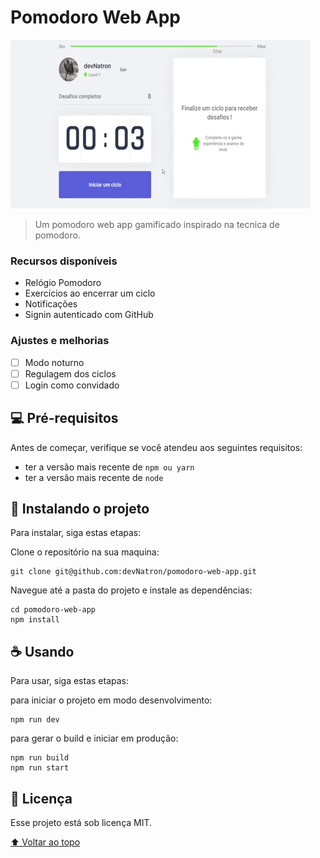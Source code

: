  # Pomodoro Web App

<!---Esses são exemplos. Veja https://shields.io para outras pessoas ou para personalizar este conjunto de escudos. Você pode querer incluir dependências, status do projeto e informações de licença aqui--->

<!--
![GitHub repo size](https://img.shields.io/github/repo-size/iuricode/README-template?style=for-the-badge)
![GitHub language count](https://img.shields.io/github/languages/count/iuricode/README-template?style=for-the-badge)
![GitHub forks](https://img.shields.io/github/forks/iuricode/README-template?style=for-the-badge)
![Bitbucket open issues](https://img.shields.io/bitbucket/issues/iuricode/README-template?style=for-the-badge)
![Bitbucket open pull requests](https://img.shields.io/bitbucket/pr-raw/iuricode/README-template?style=for-the-badge)
--->

![Demo](app.gif)
> Um pomodoro web app gamificado inspirado na tecnica de pomodoro.

### Recursos disponíveis

* Relógio Pomodoro
* Exercícios ao encerrar um ciclo
* Notificações
* Signin autenticado com GitHub

### Ajustes e melhorias

- [ ] Modo noturno
- [ ] Regulagem dos ciclos
- [ ] Login como convidado

## 💻 Pré-requisitos

Antes de começar, verifique se você atendeu aos seguintes requisitos:
* ter a versão mais recente de `npm ou yarn`
* ter a versão mais recente de `node`

## 🚀 Instalando o projeto

Para instalar, siga estas etapas:

Clone o repositório na sua maquina:
```
git clone git@github.com:devNatron/pomodoro-web-app.git
```
Navegue até a pasta do projeto e instale as dependências:
```
cd pomodoro-web-app
npm install
```

## ☕ Usando

Para usar, siga estas etapas:

para iniciar o projeto em modo desenvolvimento:
```
npm run dev
```
para gerar o build e iniciar em produção:
```
npm run build
npm run start
```

## 📝 Licença

Esse projeto está sob licença MIT.

[⬆ Voltar ao topo](#pomodoro-web-app)<br>
